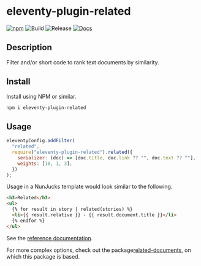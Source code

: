 # eleventy-plugin-related

[![npm](https://img.shields.io/npm/v/eleventy-plugin-related)](https://www.npmjs.com/package/eleventy-plugin-related)
![Build](https://github.com/jpoehnelt/eleventy-plugin-related/workflows/Build/badge.svg)
![Release](https://github.com/jpoehnelt/eleventy-plugin-related/workflows/Release/badge.svg)
[![Docs](https://img.shields.io/badge/documentation-api-brightgreen)](https://jpoehnelt.github.io/eleventy-plugin-related/)

## Description

Filter and/or short code to rank text documents by similarity.

## Install

Install using NPM or similar.

```sh
npm i eleventy-plugin-related
```

## Usage

```js
eleventyConfig.addFilter(
  "related",
  require("eleventy-plugin-related").related({
    serializer: (doc) => [doc.title, doc.link ?? "", doc.text ?? ""],
    weights: [10, 1, 3],
  })
);
```

Usage in a NunJucks template would look similar to the following.

```html
<h3>Related</h3>
<ul>
  {% for result in story | related(stories) %}
  <li>{{ result.relative }} - {{ result.document.title }}</li>
  {% endfor %}
</ul>
```

See the [reference documentation](https://jpoehnelt.github.io/eleventy-plugin-related/).

For more complex options, check out the package[related-documents](https://www.npmjs.com/package/related-documents), on which this package is based.
